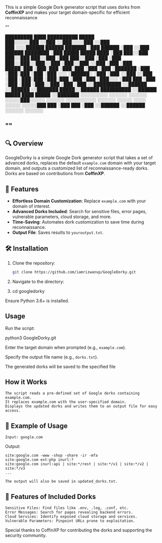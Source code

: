 This is a simple Google Dork generator script that uses dorks from **CoffinXP** and makes your target domain-specific for efficient reconnaissance

""

   █████████                             ████           ██████████                      █████                
  ███░░░░░███                           ░░███          ░░███░░░░███                    ░░███                 
 ███     ░░░   ██████   ██████   ███████ ░███   ██████  ░███   ░░███  ██████  ████████  ░███ █████ █████ ████
░███          ███░░███ ███░░███ ███░░███ ░███  ███░░███ ░███    ░███ ███░░███░░███░░███ ░███░░███ ░░███ ░███ 
░███    █████░███ ░███░███ ░███░███ ░███ ░███ ░███████  ░███    ░███░███ ░███ ░███ ░░░  ░██████░   ░███ ░███ 
░░███  ░░███ ░███ ░███░███ ░███░███ ░███ ░███ ░███░░░   ░███    ███ ░███ ░███ ░███      ░███░░███  ░███ ░███ 
 ░░█████████ ░░██████ ░░██████ ░░███████ █████░░██████  ██████████  ░░██████  █████     ████ █████ ░░███████ 
  ░░░░░░░░░   ░░░░░░   ░░░░░░   ░░░░░███░░░░░  ░░░░░░  ░░░░░░░░░░    ░░░░░░  ░░░░░     ░░░░ ░░░░░   ░░░░░███ 
                                ███ ░███                                                            ███ ░███ 
                               ░░██████                                                            ░░██████  
                                ░░░░░░                                                              ░░░░░░   

""
---

## 🔍 Overview
GoogleDorky is a simple Google Dork generator script that takes a set of advanced dorks, replaces the default `example.com` domain with your target domain, and outputs a customized list of reconnaissance-ready dorks.  
Dorks are based on contributions from **CoffinXP**.

## 🚀 Features
- **Effortless Domain Customization**: Replace `example.com` with your domain of interest.
- **Advanced Dorks Included**: Search for sensitive files, error pages, vulnerable parameters, cloud storage, and more.
- **Time-Saving**: Automates dork customization to save time during reconnaissance.
- **Output File**: Saves results to `youroutput.txt`.

## 🛠️ Installation
1. Clone the repository:
   ```bash
   git clone https://github.com/iamrizwanvp/GoogleDorky.git
   
2. Navigate to the directory:

3. cd googledorky

Ensure Python 3.6+ is installed.

## Usage

Run the script:

python3 GoogleDorky.git

Enter the target domain when prompted (e.g., `example.com`).

Specify the output file name (e.g., `dorks.txt`).

The generated dorks will be saved to the specified file

## How it Works



    The script reads a pre-defined set of Google dorks containing example.com.
    It replaces example.com with the user-specified domain.
    Displays the updated dorks and writes them to an output file for easy access.

## 📝 Example of Usage

    Input: google.com



Output:

    site:google.com -www -shop -share -ir -mfa
    site:google.com ext:php inurl:?
    site:google.com inurl:api | site:*/rest | site:*/v1 | site:*/v2 | site:*/v3
    ...

    The output will also be saved in updated_dorks.txt.

## 📂 Features of Included Dorks

    Sensitive Files: Find files like .env, .log, .conf, etc.
    Error Messages: Search for pages revealing backend errors.
    Cloud Services: Identify exposed cloud storage and services.
    Vulnerable Parameters: Pinpoint URLs prone to exploitation.



Special thanks to CoffinXP for contributing the dorks and supporting the security community.
